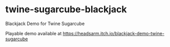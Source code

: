 # twine-sugarcube-blackjack
Blackjack Demo for Twine Sugarcube

Playable demo available at https://headsarm.itch.io/blackjack-demo-twine-sugarcube
